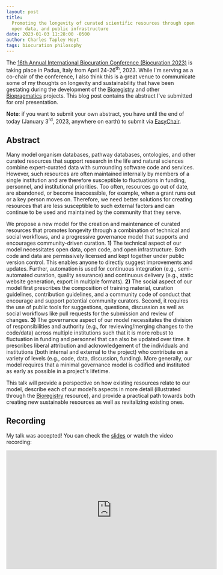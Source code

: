 ```yaml
---
layout: post
title:
  Promoting the longevity of curated scientific resources through open code,
  open data, and public infrastructure
date: 2023-01-03 11:28:00 -0500
author: Charles Tapley Hoyt
tags: biocuration philosophy
---
```


The
[16th Annual International Biocuration Conference (Biocuration 2023)](https://biocuration2023.github.io)
is taking place in Padua, Italy from April 24-26<sup>th</sup>, 2023. While I'm
serving as a co-chair of the conference, I also think this is a great venue to
communicate some of my thoughts on longevity and sustainability that have been
gestating during the development of the [Bioregistry](https://bioregistry.io)
and other [Biopragmatics](https://biopragmatics.github.io/) projects. This blog
post contains the abstract I've submitted for oral presentation.

**Note**: if you want to submit your own abstract, you have until the end of
today (January 3<sup>rd</sup>, 2023, anywhere on earth) to submit via
[EasyChair](https://easychair.org/conferences/?conf=biocuration2023).

## Abstract

Many model organism databases, pathway databases, ontologies, and other curated
resources that support research in the life and natural sciences combine
expert-curated data with surrounding software code and services. However, such
resources are often maintained internally by members of a single institution and
are therefore susceptible to fluctuations in funding, personnel, and
institutional priorities. Too often, resources go out of date, are abandoned, or
become inaccessible, for example, when a grant runs out or a key person moves
on. Therefore, we need better solutions for creating resources that are less
susceptible to such external factors and can continue to be used and maintained
by the community that they serve.

We propose a new model for the creation and maintenance of curated resources
that promotes longevity through a combination of technical and social workflows,
and a progressive governance model that supports and encourages community-driven
curation. **1)** The technical aspect of our model necessitates open data, open
code, and open infrastructure. Both code and data are permissively licensed and
kept together under public version control. This enables anyone to directly
suggest improvements and updates. Further, automation is used for continuous
integration (e.g., semi-automated curation, quality assurance) and continuous
delivery (e.g., static website generation, export in multiple formats). **2)**
The social aspect of our model first prescribes the composition of training
material, curation guidelines, contribution guidelines, and a community code of
conduct that encourage and support potential community curators. Second, it
requires the use of public tools for suggestions, questions, discussion as well
as social workflows like pull requests for the submission and review of changes.
**3)** The governance aspect of our model necessitates the division of
responsibilities and authority (e.g., for reviewing/merging changes to the
code/data) across multiple institutions such that it is more robust to
fluctuation in funding and personnel that can also be updated over time. It
prescribes liberal attribution and acknowledgement of the individuals and
institutions (both internal and external to the project) who contribute on a
variety of levels (e.g., code, data, discussion, funding). More generally, our
model requires that a minimal governance model is codified and instituted as
early as possible in a project's lifetime.

This talk will provide a perspective on how existing resources relate to our
model, describe each of our model’s aspects in more detail (illustrated through
the [Bioregistry](https://bioregistry.io) resource), and provide a practical
path towards both creating new sustainable resources as well as revitalizing
existing ones.

## Recording

My talk was accepted! You can check the
[slides](https://docs.google.com/presentation/d/1hEryoMNyp8gwt2pvPy2ErKaw_QPvnWOmzPT0Sn4Yl4s/edit?usp=sharing)
or watch the video recording:

<iframe width="560" height="315" src="https://www.youtube.com/embed/kuJsl-rRjZY?si=US80bj-1FOHuA5Yr" title="YouTube video player" frameborder="0" allow="accelerometer; autoplay; clipboard-write; encrypted-media; gyroscope; picture-in-picture; web-share" allowfullscreen></iframe>
